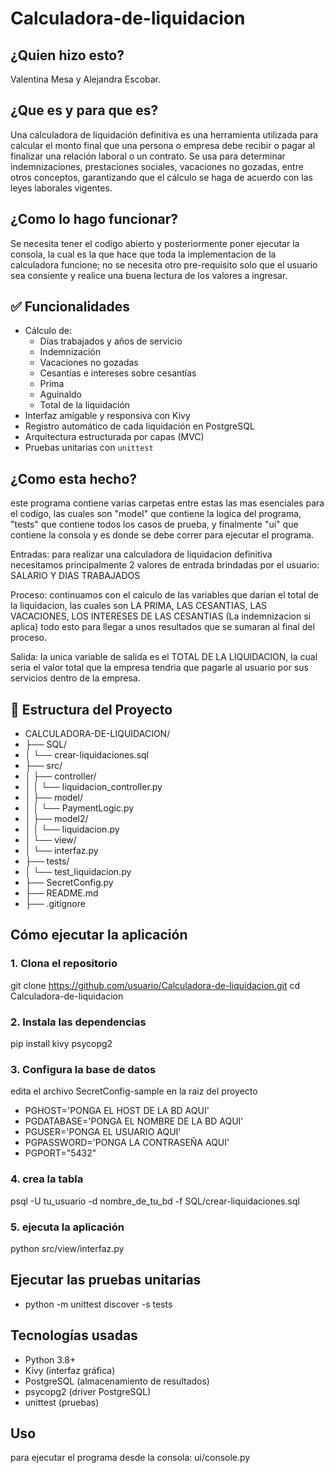 # Calculadora-de-liquidacion

## ¿Quien hizo esto?
Valentina Mesa y Alejandra Escobar.

## ¿Que es y para que es?
Una calculadora de liquidación definitiva es una herramienta utilizada para calcular el monto final que una persona o empresa debe recibir o pagar al finalizar una relación laboral o un contrato. Se usa para determinar indemnizaciones, prestaciones sociales, vacaciones no gozadas, entre otros conceptos, garantizando que el cálculo se haga de acuerdo con las leyes laborales vigentes.

## ¿Como lo hago funcionar?
Se necesita tener el codigo abierto y posteriormente poner ejecutar la consola, la cual es la que hace que toda la implementacion de la calculadora funcione; no se necesita otro pre-requisito solo que el usuario sea consiente y realice una buena lectura de los valores a ingresar.

## ✅ Funcionalidades

- Cálculo de:
  - Días trabajados y años de servicio
  - Indemnización
  - Vacaciones no gozadas
  - Cesantías e intereses sobre cesantías
  - Prima
  - Aguinaldo
  - Total de la liquidación
- Interfaz amigable y responsiva con Kivy
- Registro automático de cada liquidación en PostgreSQL
- Arquitectura estructurada por capas (MVC)
- Pruebas unitarias con `unittest`

## ¿Como esta hecho?
este programa contiene varias carpetas entre estas las mas esenciales para el codigo, las cuales son "model" que contiene la logica del programa, "tests" que contiene todos los casos de prueba, y finalmente "ui" que contiene la consola y es donde se debe correr para ejecutar el programa.

Entradas: para realizar una calculadora de liquidacion definitiva necesitamos principalmente 2 valores de entrada brindadas por el usuario: SALARIO Y DIAS TRABAJADOS

Proceso: continuamos con el calculo de las variables que darian el total de la liquidacion, las cuales son LA PRIMA, LAS CESANTIAS, LAS VACACIONES, LOS INTERESES DE LAS CESANTIAS (La indemnizacion si aplica) todo esto 
para llegar a unos resultados que se sumaran al final del proceso.

Salida: la unica variable de salida es el TOTAL DE LA LIQUIDACION, la cual seria el valor total que la empresa tendria que pagarle al usuario por sus servicios dentro de la empresa.

## 📂 Estructura del Proyecto

* CALCULADORA-DE-LIQUIDACION/
* ├── SQL/
* │ └── crear-liquidaciones.sql
* ├── src/
* │ ├── controller/
* │ │ └── liquidacion_controller.py
* │ ├── model/
* │ │ └── PaymentLogic.py
* │ ├── model2/
* │ │ └── liquidacion.py
* │ └── view/
* │ └── interfaz.py
* ├── tests/
* │ └── test_liquidacion.py
* ├── SecretConfig.py
* ├── README.md
* ├── .gitignore

## Cómo ejecutar la aplicación

### 1. Clona el repositorio
git clone https://github.com/usuario/Calculadora-de-liquidacion.git
cd Calculadora-de-liquidacion

### 2. Instala las dependencias
pip install kivy psycopg2

### 3. Configura la base de datos
edita el archivo SecretConfig-sample en la raiz del proyecto

* PGHOST='PONGA EL HOST DE LA BD AQUI'
* PGDATABASE='PONGA EL NOMBRE DE LA BD AQUI'
* PGUSER='PONGA EL USUARIO AQUI'
* PGPASSWORD='PONGA LA CONTRASEÑA AQUI'
* PGPORT="5432"

### 4. crea la tabla
psql -U tu_usuario -d nombre_de_tu_bd -f SQL/crear-liquidaciones.sql

### 5. ejecuta la aplicación
python src/view/interfaz.py

## Ejecutar las pruebas unitarias

* python -m unittest discover -s tests

## Tecnologías usadas

* Python 3.8+
* Kivy (interfaz gráfica)
* PostgreSQL (almacenamiento de resultados)
* psycopg2 (driver PostgreSQL)
* unittest (pruebas)

## Uso
para ejecutar el programa desde la consola: ui/console.py




